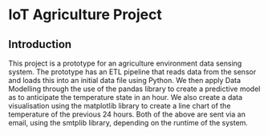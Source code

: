 # IoT Agriculture Project

## Introduction
This project is a prototype for an agriculture environment data sensing system.
The prototype has an ETL pipeline that reads data from the sensor and loads this into an initial data file using Python. We then apply Data Modelling through the use of the pandas library to create a predictive model as to anticipate the temperature state in an hour.
We also create a data visualisation using the matplotlib library to create a line chart of the temperature of the previous 24 hours.
Both of the above are sent via an email, using the smtplib library, depending on the runtime of the system.
